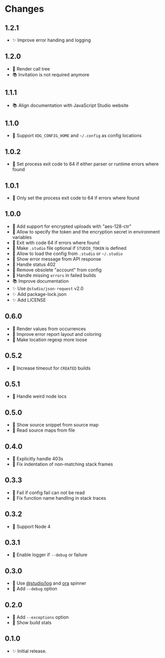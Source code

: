 # Changes

## 1.2.1

- ✨ Improve error handing and logging

## 1.2.0

- 🍏 Render call tree
- 📚 Invitation is not required anymore

## 1.1.1

- 📚 Align documentation with JavaScript Studio website

## 1.1.0

- 🍏 Support `XDG_CONFIG_HOME` and `~/.config` as config locations

## 1.0.2

- 🐛 Set process exit code to 64 if either parser or runtime errors where found

## 1.0.1

- 🐛 Only set the process exit code to 64 if errors where found

## 1.0.0

- 🍏 Add support for encrypted uploads with "aes-128-ctr"
- 🍏 Allow to specify the token and the encryption secret in environment
  variables
- 🍏 Exit with code 64 if errors where found
- 🍏 Make `.studio` file optional if `STUDIO_TOKEN` is defined
- 🍏 Allow to load the config from `.studio` or `~/.studio`
- 🍏 Show error message from API response
- 🍏 Handle status 402
- 🍏 Remove obsolete "account" from config
- 🐛 Handle missing `errors` in failed builds
- 📚 Improve documentation
- ✨ Use `@studio/json-request` v2.0
- ✨ Add package-lock.json
- ✨ Add LICENSE

## 0.6.0

- 🍏 Render values from occurrences
- 🍏 Improve error report layout and coloring
- 🐛 Make location regexp more loose

## 0.5.2

- 🐛 Increase timeout for `CREATED` builds

## 0.5.1

- 🐛 Handle weird node locs

## 0.5.0

- 🍏 Show source snippet from source map
- 🍏 Read source maps from file

## 0.4.0

- 🍏 Explicitly handle 403s
- 🐛 Fix indentation of non-matching stack frames

## 0.3.3

- 🐛 Fail if config fail can not be read
- 🐛 Fix function name handling in stack traces

## 0.3.2

- 🙈 Support Node 4

## 0.3.1

- 🐛 Enable logger if `--debug` or failure

## 0.3.0

- 🍏 Use [@studio/log][] and [ora][] spinner
- 🍏 Add `--debug` option

[@studio/log]: https://github.com/javascript-studio/studio-log
[ora]: https://github.com/sindresorhus/ora

## 0.2.0

- 🍏 Add `--exceptions` option
- 🍏 Show build stats

## 0.1.0

- ✨ Initial release.
